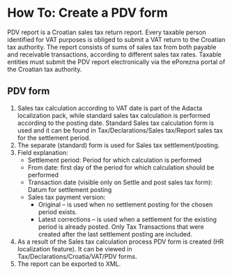 # How To: Create a PDV form 

PDV report is a Croatian sales tax return report. Every taxable person identified for VAT purposes is obliged to submit a VAT return to the Croatian tax authority. The report consists of sums of sales tax from both payable and receivable transactions, according to different sales tax rates. Taxable entities must submit the PDV report electronically via the ePorezna portal of the Croatian tax authority.

## PDV form

1. Sales tax calculation according to VAT date is part of the Adacta localization pack, while standard sales tax calculation is performed according to the posting date. Standard Sales tax calculation form is used and it can be found in Tax/Declarations/Sales tax/Report sales tax for the settlement period.  
2. The separate (standard) form is used for Sales tax settlement/posting.  
3. Field explanation: 
   - Settlement period: Period for which calculation is performed 
   - From date: first day of the period for which calculation should be performed  
   - Transaction date (visible only on Settle and post sales tax form): Datum for settlement posting  
   - Sales tax payment version: 
      - Original – is used when no settlement posting for the chosen period exists. 
      - Latest corrections – is used when a settlement for the existing period is already posted. Only Tax Transactions that were created after the last settlement posting are included. 
4. As a result of the Sales tax calculation process PDV form is created (HR localization feature). It can be viewed in Tax/Declarations/Croatia/VAT/PDV forms. 
5. The report can be exported to XML.  

 

 

 

 
